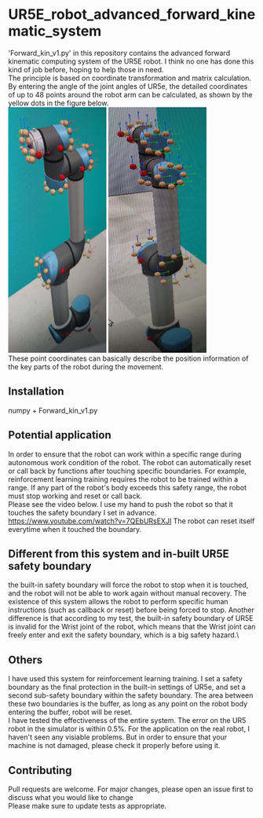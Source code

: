 # UR5E_robot_advanced_forward_kinematic_system
'Forward_kin_v1.py' in this repository contains the advanced forward kinematic computing system of the UR5E robot. I think no one has done this kind of job before, hoping to help those in need.\
The principle is based on coordinate transformation and matrix calculation. By entering the angle of the joint angles of UR5e, the detailed coordinates of up to 48 points around the robot arm can be calculated, as shown by the yellow dots in the figure below. \
<img src="https://github.com/wq13552463699/UR5E_robot_advanced_forward_kinematic_system/blob/main/Pic/Picture1.jpg" height="500" width="200" >
<img src="https://github.com/wq13552463699/UR5E_robot_advanced_forward_kinematic_system/blob/main/Pic/Picture2.jpg" height="500" width="200" >\
These point coordinates can basically describe the position information of the key parts of the robot during the movement.
  
## Installation
  numpy + Forward_kin_v1.py
  
## Potential application
In order to ensure that the robot can work within a specific range during autonomous work condition of the robot. The robot can automatically reset or call back by functions after touching specific boundaries. For example, reinforcement learning training requires the robot to be trained within a range. If any part of the robot's body exceeds this safety range, the robot must stop working and reset or call back.\
Please see the video below. I use my hand to push the robot so that it touches the safety boundary I set in advance.\
https://www.youtube.com/watch?v=7QEbURsEXJI
The robot can reset itself everytime when it touched the boundary.

## Different from this system and in-built UR5E safety boundary
the built-in safety boundary will force the robot to stop when it is touched, and the robot will not be able to work again without manual recovery. The existence of this system allows the robot to perform specific human instructions (such as callback or reset) before being forced to stop. Another difference is that according to my test, the built-in safety boundary of UR5E is invalid for the Wrist joint of the robot, which means that the Wrist joint can freely enter and exit the safety boundary, which is a big safety hazard.\

## Others
I have used this system for reinforcement learning training. I set a safety boundary as the final protection in the built-in settings of UR5e, and set a second sub-safety boundary within the safety boundary. The area between these two boundaries is the buffer, as long as any point on the robot body entering the buffer, robot will be reset.\
I have tested the effectiveness of the entire system. The error on the UR5 robot in the simulator is within 0.5%. For the application on the real robot, I haven't seen any visiable problems. But in order to ensure that your machine is not damaged, please check it properly before using it.

## Contributing
Pull requests are welcome. For major changes, please open an issue first to discuss what you would like to change\
Please make sure to update tests as appropriate.
